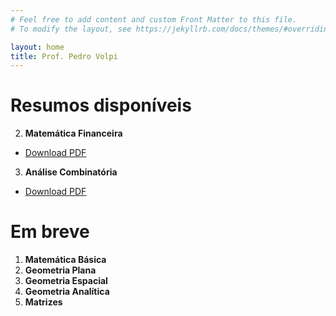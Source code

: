```yaml
---
# Feel free to add content and custom Front Matter to this file.
# To modify the layout, see https://jekyllrb.com/docs/themes/#overriding-theme-defaults

layout: home
title: Prof. Pedro Volpi
---
```


# Resumos disponíveis
2. **Matemática Financeira**
  - [Download PDF](/assets/pdfs/mat-fin.pdf)

3. **Análise Combinatória**
  - [Download PDF](/assets/pdfs/combinatoria.pdf)

# Em breve
1. **Matemática Básica**
1. **Geometria Plana**
2. **Geometria Espacial**
3. **Geometria Analítica**
4. **Matrizes**
